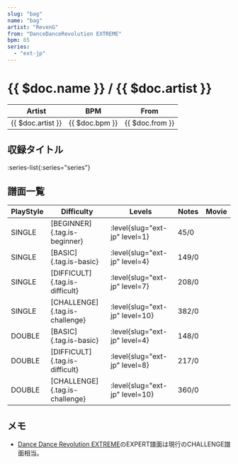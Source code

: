 ```yaml
---
slug: "bag"
name: "bag"
artist: "RevenG"
from: "DanceDanceRevolution EXTREME"
bpm: 65
series:
  - "ext-jp"
---
```


# {{ $doc.name }} / {{ $doc.artist }}

|Artist|BPM|From|
|------|---|----|
|{{ $doc.artist }}|{{ $doc.bpm }}|{{ $doc.from }}|

## 収録タイトル

:series-list{:series="series"}

## 譜面一覧

|PlayStyle|Difficulty|Levels|Notes|Movie|
|---------|----------|------|-----|-----|
|SINGLE|[BEGINNER]{.tag.is-beginner}|:level{slug="ext-jp" level=1}|45/0||
|SINGLE|[BASIC]{.tag.is-basic}|:level{slug="ext-jp" level=4}|149/0||
|SINGLE|[DIFFICULT]{.tag.is-difficult}|:level{slug="ext-jp" level=7}|208/0||
|SINGLE|[CHALLENGE]{.tag.is-challenge}|:level{slug="ext-jp" level=10}|382/0||
|DOUBLE|[BASIC]{.tag.is-basic}|:level{slug="ext-jp" level=4}|148/0||
|DOUBLE|[DIFFICULT]{.tag.is-difficult}|:level{slug="ext-jp" level=8}|217/0||
|DOUBLE|[CHALLENGE]{.tag.is-challenge}|:level{slug="ext-jp" level=10}|360/0||

## メモ

- [Dance Dance Revolution EXTREME](/series/ext-jp)のEXPERT譜面は現行のCHALLENGE譜面相当。
